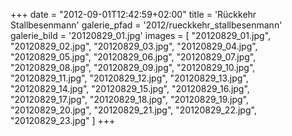 +++
date = "2012-09-01T12:42:59+02:00"
title = 'Rückkehr Stallbesenmann'
galerie_pfad = '2012/rueckkehr_stallbesenmann'
galerie_bild = '20120829_01.jpg'
images = [
  "20120829_01.jpg",
  "20120829_02.jpg",
  "20120829_03.jpg",
  "20120829_04.jpg",
  "20120829_05.jpg",
  "20120829_06.jpg",
  "20120829_07.jpg",
  "20120829_08.jpg",
  "20120829_09.jpg",
  "20120829_10.jpg",
  "20120829_11.jpg",
  "20120829_12.jpg",
  "20120829_13.jpg",
  "20120829_14.jpg",
  "20120829_15.jpg",
  "20120829_16.jpg",
  "20120829_17.jpg",
  "20120829_18.jpg",
  "20120829_19.jpg",
  "20120829_20.jpg",
  "20120829_21.jpg",
  "20120829_22.jpg",
  "20120829_23.jpg"
]
+++

      